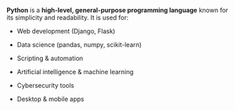 **Python** is a **high-level, general-purpose programming language** known for its simplicity and readability. It is used for:

- Web development (Django, Flask)
    
- Data science (pandas, numpy, scikit-learn)
    
- Scripting & automation
    
- Artificial intelligence & machine learning
    
- Cybersecurity tools
    
- Desktop & mobile apps